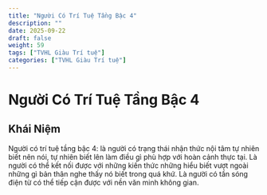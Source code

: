 ```yaml
---
title: "Người Có Trí Tuệ Tầng Bậc 4"
description: ""
date: 2025-09-22
draft: false
weight: 59
tags: ["TVHL Giàu Trí tuệ"]
categories: ["TVHL Giàu Trí tuệ"]
---
```


# Người Có Trí Tuệ Tầng Bậc 4

<!-- **Mã:** 
**Nhóm:**  -->

## Khái Niệm

Người có trí tuệ tầng bậc 4: là người có trạng thái nhận thức nội tâm tự nhiên biết nên nói, tự nhiên biết lên làm điều gì phù hợp với hoàn cảnh thực tại. Là người có thể kết nối được với những kiến thức những hiểu biết vượt ngoài những gì bản thân nghe thấy nó biết trong quá khứ. Là người có tần sóng điện từ có thể tiếp cận được với nền văn minh không gian.